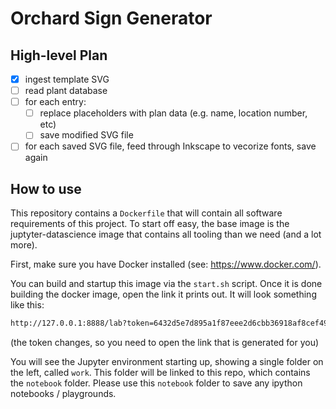 # Orchard Sign Generator

## High-level Plan

- [x] ingest template SVG
- [ ] read plant database
- [ ] for each entry: 
    - [ ] replace placeholders with plan data (e.g. name, location number, etc)
    - [ ] save modified SVG file
- [ ] for each saved SVG file, feed through Inkscape to vecorize fonts, save again

## How to use
This repository contains a `Dockerfile` that will contain all software requirements of this project. To start off easy, the base image is the juptyter-datascience image that contains all tooling than we need (and a lot more). 

First, make sure you have Docker installed (see: https://www.docker.com/).

You can build and startup this image via the `start.sh` script. Once it is done building the docker image, open the link it prints out. It will look something like this:

```bash
http://127.0.0.1:8888/lab?token=6432d5e7d895a1f87eee2d6cbb36918af8cef498cf889317
```

(the token changes, so you need to open the link that is generated for you)

You will see the Jupyter environment starting up, showing a single folder on the left, called `work`. This folder will be linked to this repo, which contains the `notebook` folder. Please use this `notebook` folder to save any ipython notebooks / playgrounds.


